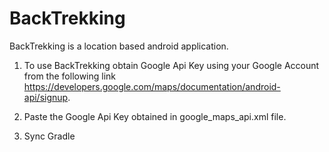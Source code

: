 # BackTrekking

BackTrekking is a location based android application.

1. To use BackTrekking obtain Google Api Key using your Google Account from the following link https://developers.google.com/maps/documentation/android-api/signup.

2. Paste the Google Api Key obtained in google_maps_api.xml file.

3. Sync Gradle
